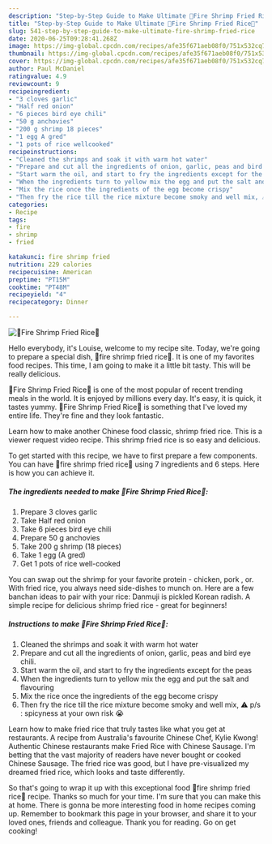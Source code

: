 ```yaml
---
description: "Step-by-Step Guide to Make Ultimate 🍤Fire Shrimp Fried Rice🍤"
title: "Step-by-Step Guide to Make Ultimate 🍤Fire Shrimp Fried Rice🍤"
slug: 541-step-by-step-guide-to-make-ultimate-fire-shrimp-fried-rice
date: 2020-06-25T09:28:41.268Z
image: https://img-global.cpcdn.com/recipes/afe35f671aeb08f0/751x532cq70/🍤fire-shrimp-fried-rice🍤-recipe-main-photo.jpg
thumbnail: https://img-global.cpcdn.com/recipes/afe35f671aeb08f0/751x532cq70/🍤fire-shrimp-fried-rice🍤-recipe-main-photo.jpg
cover: https://img-global.cpcdn.com/recipes/afe35f671aeb08f0/751x532cq70/🍤fire-shrimp-fried-rice🍤-recipe-main-photo.jpg
author: Paul McDaniel
ratingvalue: 4.9
reviewcount: 9
recipeingredient:
- "3 cloves garlic"
- "Half red onion"
- "6 pieces bird eye chili"
- "50 g anchovies"
- "200 g shrimp 18 pieces"
- "1 egg A gred"
- "1 pots of rice wellcooked"
recipeinstructions:
- "Cleaned the shrimps and soak it with warm hot water"
- "Prepare and cut all the ingredients of onion, garlic, peas and bird eye chili."
- "Start warm the oil, and start to fry the ingredients except for the peas"
- "When the ingredients turn to yellow mix the egg and put the salt and flavouring"
- "Mix the rice once the ingredients of the egg become crispy"
- "Then fry the rice till the rice mixture become smoky and well mix, ⚠️ p/s : spicyness at your own risk 😭"
categories:
- Recipe
tags:
- fire
- shrimp
- fried

katakunci: fire shrimp fried 
nutrition: 229 calories
recipecuisine: American
preptime: "PT15M"
cooktime: "PT48M"
recipeyield: "4"
recipecategory: Dinner

---
```



![🍤Fire Shrimp Fried Rice🍤](https://img-global.cpcdn.com/recipes/afe35f671aeb08f0/751x532cq70/🍤fire-shrimp-fried-rice🍤-recipe-main-photo.jpg)

Hello everybody, it's Louise, welcome to my recipe site. Today, we're going to prepare a special dish, 🍤fire shrimp fried rice🍤. It is one of my favorites food recipes. This time, I am going to make it a little bit tasty. This will be really delicious.

🍤Fire Shrimp Fried Rice🍤 is one of the most popular of recent trending meals in the world. It is enjoyed by millions every day. It's easy, it is quick, it tastes yummy. 🍤Fire Shrimp Fried Rice🍤 is something that I've loved my entire life. They're fine and they look fantastic.

Learn how to make another Chinese food classic, shrimp fried rice. This is a viewer request video recipe. This shrimp fried rice is so easy and delicious.


To get started with this recipe, we have to first prepare a few components. You can have 🍤fire shrimp fried rice🍤 using 7 ingredients and 6 steps. Here is how you can achieve it.

<!--inarticleads1-->

##### The ingredients needed to make 🍤Fire Shrimp Fried Rice🍤:

1. Prepare 3 cloves garlic
1. Take Half red onion
1. Take 6 pieces bird eye chili
1. Prepare 50 g anchovies
1. Take 200 g shrimp (18 pieces)
1. Take 1 egg (A gred)
1. Get 1 pots of rice well-cooked


You can swap out the shrimp for your favorite protein - chicken, pork , or. With fried rice, you always need side-dishes to munch on. Here are a few banchan ideas to pair with your rice: Danmuji is pickled Korean radish. A simple recipe for delicious shrimp fried rice - great for beginners! 

<!--inarticleads2-->

##### Instructions to make 🍤Fire Shrimp Fried Rice🍤:

1. Cleaned the shrimps and soak it with warm hot water
1. Prepare and cut all the ingredients of onion, garlic, peas and bird eye chili.
1. Start warm the oil, and start to fry the ingredients except for the peas
1. When the ingredients turn to yellow mix the egg and put the salt and flavouring
1. Mix the rice once the ingredients of the egg become crispy
1. Then fry the rice till the rice mixture become smoky and well mix, ⚠️ p/s : spicyness at your own risk 😭


Learn how to make fried rice that truly tastes like what you get at restaurants. A recipe from Australia&#39;s favourite Chinese Chef, Kylie Kwong! Authentic Chinese restaurants make Fried Rice with Chinese Sausage. I&#39;m betting that the vast majority of readers have never bought or cooked Chinese Sausage. The fried rice was good, but I have pre-visualized my dreamed fried rice, which looks and taste differently. 

So that's going to wrap it up with this exceptional food 🍤fire shrimp fried rice🍤 recipe. Thanks so much for your time. I'm sure that you can make this at home. There is gonna be more interesting food in home recipes coming up. Remember to bookmark this page in your browser, and share it to your loved ones, friends and colleague. Thank you for reading. Go on get cooking!
